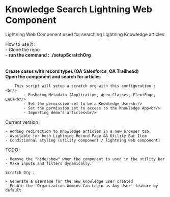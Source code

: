 # Knowledge Search Lightning Web Component
Lightning Web Component used for searching Lightning Knowledge articles


How to use it :<br/>
    - Clone the repo<br/>
    - <b>run the command : ./setupScratchOrg<br/></b>
    <br/>
    <br/>
    <b>Create cases with record types (QA Salesforce, QA Trailhead)</b><br/>
    <b>Open the component and search for articles</b><br/>
    
        This script will setup a scratch org with this configuration :<br/>
            - Pushging Metadata (Application, Apex Classes, FlexiPage, LWC)<br/>
            - Set the permission set to be a Knowledge User<br/>
            - Set the permission set to access to the Knowledge App<br/>
            - Importing demo's articles<br/>

Current version :

    - Adding redirection to Knowledge articles in a new browser tab.
    - Available for both Lightning Record Page && Utility Bar Item
    - Conditionnal styling (utility component / lightning web component)


TODO : 

    - Remove the "hide/show" when the component is used in the utility bar
    - Make inputs and filters dynamically.

    Scratch Org :

    - Generate a username for the new knowledge user created
    - Enable the 'Organization Admins Can Login as Any User' feature by default
    
